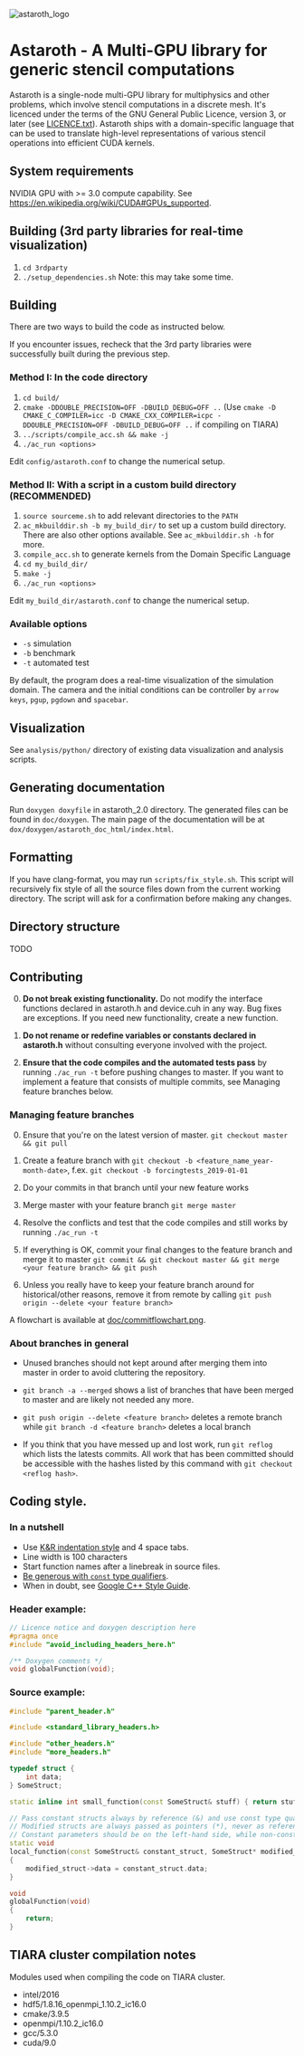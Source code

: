 ![astaroth_logo](./doc/astaroth_logo.svg "Astaroth Sigil")

# Astaroth - A Multi-GPU library for generic stencil computations

Astaroth is a single-node multi-GPU library for multiphysics and other problems, which involve stencil computations in a discrete mesh. It's licenced under the terms of the GNU General Public Licence, version 3, or later (see [LICENCE.txt](https://bitbucket.org/miikkavaisala/astaroth-code/src/master/astaroth_2.0/LICENCE.txt)). Astaroth ships with a domain-specific language that can be used to translate high-level representations of various stencil operations into efficient CUDA kernels.

## System requirements

NVIDIA GPU with >= 3.0 compute capability. See https://en.wikipedia.org/wiki/CUDA#GPUs_supported.

## Building (3rd party libraries for real-time visualization)

1. `cd 3rdparty`
1. `./setup_dependencies.sh` Note: this may take some time.

## Building 

There are two ways to build the code as instructed below. 

If you encounter issues, recheck that the 3rd party libraries were successfully built during the previous step.

### Method I: In the code directory

1. `cd build/`
1. `cmake -DDOUBLE_PRECISION=OFF -DBUILD_DEBUG=OFF ..` (Use `cmake -D CMAKE_C_COMPILER=icc -D CMAKE_CXX_COMPILER=icpc -DDOUBLE_PRECISION=OFF -DBUILD_DEBUG=OFF ..` if compiling on TIARA)
1. `../scripts/compile_acc.sh && make -j`
1. `./ac_run <options>`

Edit `config/astaroth.conf` to change the numerical setup. 

### Method II: With a script in a custom build directory (RECOMMENDED) 

1. `source sourceme.sh` to add relevant directories to the `PATH`
1. `ac_mkbuilddir.sh -b my_build_dir/` to set up a custom build directory. There are also other options available. See `ac_mkbuilddir.sh -h` for more. 
1. `compile_acc.sh` to generate kernels from the Domain Specific Language 
1. `cd my_build_dir/` 
1. `make -j`
1. `./ac_run <options>`

Edit `my_build_dir/astaroth.conf` to change the numerical setup. 

### Available options

- `-s` simulation
- `-b` benchmark
- `-t` automated test 

By default, the program does a real-time visualization of the simulation domain. The camera and the initial conditions can be controller by `arrow keys`, `pgup`, `pgdown` and `spacebar`.

## Visualization 

See `analysis/python/` directory of existing data visualization and analysis scripts.  

## Generating documentation

Run `doxygen doxyfile` in astaroth_2.0 directory. The generated files can be found in `doc/doxygen`. The main page of the documentation will be at `dox/doxygen/astaroth_doc_html/index.html`.

## Formatting

If you have clang-format, you may run `scripts/fix_style.sh`. This script will recursively fix style of all the source files down from the current working directory. The script will ask for a confirmation before making any changes. 

## Directory structure
TODO

## Contributing

0. **Do not break existing functionality.** Do not modify the interface functions declared in astaroth.h and device.cuh in any way. Bug fixes are exceptions. If you need new functionality, create a new function.

0. **Do not rename or redefine variables or constants declared in astaroth.h** without consulting everyone involved with the project.

0. **Ensure that the code compiles and the automated tests pass** by running `./ac_run -t` before pushing changes to master. If you want to implement a feature that consists of multiple commits, see Managing feature branches below.

### Managing feature branches 

0. Ensure that you're on the latest version of master. `git checkout master && git pull`

0. Create a feature branch with `git checkout -b <feature_name_year-month-date>`, f.ex. `git checkout -b forcingtests_2019-01-01`

0. Do your commits in that branch until your new feature works

0. Merge master with your feature branch `git merge master`

0. Resolve the conflicts and test that the code compiles and still works by running `./ac_run -t`

0. If everything is OK, commit your final changes to the feature branch and merge it to master `git commit && git checkout master && git merge <your feature branch> && git push`

0. Unless you really have to keep your feature branch around for historical/other reasons, remove it from remote by calling `git push origin --delete <your feature branch>`

A flowchart is available at [doc/commitflowchart.png](https://bitbucket.org/jpekkila/astaroth/src/2d91df19dcb3/doc/commitflowchart.png?at=master).

### About branches in general

* Unused branches should not kept around after merging them into master in order to avoid cluttering the repository. 

* `git branch -a --merged` shows a list of branches that have been merged to master and are likely not needed any more.

* `git push origin --delete <feature branch>` deletes a remote branch while `git branch -d <feature branch>` deletes a local branch

* If you think that you have messed up and lost work, run `git reflog` which lists the latests commits. All work that has been committed should be accessible with the hashes listed by this command with `git checkout <reflog hash>`.

## Coding style.

### In a nutshell
- Use [K&R indentation style](https://en.wikipedia.org/wiki/Indentation_style#K&R_style) and 4 space tabs. 
- Line width is 100 characters
- Start function names after a linebreak in source files. 
- [Be generous with `const` type qualifiers](https://isocpp.org/wiki/faq/const-correctness). 
- When in doubt, see [Google C++ Style Guide](https://google.github.io/styleguide/cppguide.html).

### Header example:
```cpp
// Licence notice and doxygen description here
#pragma once
#include "avoid_including_headers_here.h"

/** Doxygen comments */
void globalFunction(void);
```


### Source example:
```cpp
#include "parent_header.h"

#include <standard_library_headers.h>

#include "other_headers.h"
#include "more_headers.h"

typedef struct {
	int data;
} SomeStruct;

static inline int small_function(const SomeStruct& stuff) { return stuff.data; }

// Pass constant structs always by reference (&) and use const type qualifier.
// Modified structs are always passed as pointers (*), never as references.
// Constant parameters should be on the left-hand side, while non-consts go to the right.
static void
local_function(const SomeStruct& constant_struct, SomeStruct* modified_struct)
{
	modified_struct->data = constant_struct.data;
}

void
globalFunction(void)
{
	return;
}
```
## TIARA cluster compilation notes

Modules used when compiling the code on TIARA cluster. 

  * intel/2016                         
  * hdf5/1.8.16_openmpi_1.10.2_ic16.0   
  * cmake/3.9.5
  * openmpi/1.10.2_ic16.0               
  * gcc/5.3.0
  * cuda/9.0
